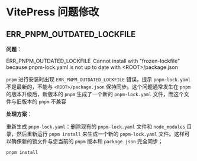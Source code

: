 # VitePress 问题修改

## ERR_PNPM_OUTDATED_LOCKFILE

**问题**：

ERR_PNPM_OUTDATED_LOCKFILE  Cannot install with "frozen-lockfile" because pnpm-lock.yaml is not up to date with \<ROOT>/package.json

`pnpm` 进行安装时出现 `ERR_PNPM_OUTDATED_LOCKFILE` 错误，提示 `pnpm-lock.yaml` 不是最新的，不能与 `<ROOT>/package.json` 保持同步。这个问题通常发生在 `pnpm` 的版本升级后，新版本的 `pnpm` 生成了一个新的 `pnpm-lock.yaml` 文件，而这个文件与旧版本的 `pnpm` 不兼容

**处理方案**：

重新生成 `pnpm-lock.yaml`：删除现有的 `pnpm-lock.yaml` 文件和 `node_modules` 目录，然后重新运行 `pnpm install` 来生成一个新的 `pnpm-lock.yaml` 文件。这样可以确保新的锁文件与您当前的 `pnpm` 版本和 `package.json` 完全同步；

```bash
pnpm install
```

